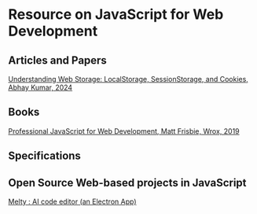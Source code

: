 # Resource on JavaScript for Web Development

## Articles and Papers

[Understanding Web Storage: LocalStorage, SessionStorage, and Cookies, Abhay Kumar, 2024](https://dev.to/abhay1kumar/understanding-web-storage-localstorage-sessionstorage-and-cookies-1384?context=digest)

## Books

[Professional JavaScript for Web Development, Matt Frisbie, Wrox, 2019](https://github.com/dimitarpg13/JavaScript_for_web_dev/blob/main/literature/Professional.JavaScript.for.Web.Developers.4th.Edition.2019.10.pdf)

## Specifications



## Open Source Web-based projects in JavaScript

[Melty : AI code editor (an Electron App)](https://github.com/meltylabs/melty/tree/main)
